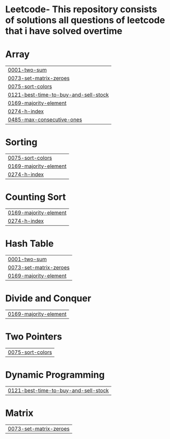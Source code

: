 # Leetcode- This repository consists of solutions all questions of leetcode that i have solved overtime


# Array
|  |
| ------- |
| [0001-two-sum](https://github.com/MAHIC-1201/My-Leetcode-Solutions/tree/master/0001-two-sum) |
| [0073-set-matrix-zeroes](https://github.com/MAHIC-1201/My-Leetcode-Solutions/tree/master/0073-set-matrix-zeroes) |
| [0075-sort-colors](https://github.com/MAHIC-1201/My-Leetcode-Solutions/tree/master/0075-sort-colors) |
| [0121-best-time-to-buy-and-sell-stock](https://github.com/MAHIC-1201/My-Leetcode-Solutions/tree/master/0121-best-time-to-buy-and-sell-stock) |
| [0169-majority-element](https://github.com/MAHIC-1201/My-Leetcode-Solutions/tree/master/0169-majority-element) |
| [0274-h-index](https://github.com/MAHIC-1201/My-Leetcode-Solutions/tree/master/0274-h-index) |
| [0485-max-consecutive-ones](https://github.com/MAHIC-1201/My-Leetcode-Solutions/tree/master/0485-max-consecutive-ones) |
# Sorting
|  |
| ------- |
| [0075-sort-colors](https://github.com/MAHIC-1201/My-Leetcode-Solutions/tree/master/0075-sort-colors) |
| [0169-majority-element](https://github.com/MAHIC-1201/My-Leetcode-Solutions/tree/master/0169-majority-element) |
| [0274-h-index](https://github.com/MAHIC-1201/My-Leetcode-Solutions/tree/master/0274-h-index) |
# Counting Sort
|  |
| ------- |
| [0169-majority-element](https://github.com/MAHIC-1201/My-Leetcode-Solutions/tree/master/0169-majority-element) |
| [0274-h-index](https://github.com/MAHIC-1201/My-Leetcode-Solutions/tree/master/0274-h-index) |
# Hash Table
|  |
| ------- |
| [0001-two-sum](https://github.com/MAHIC-1201/My-Leetcode-Solutions/tree/master/0001-two-sum) |
| [0073-set-matrix-zeroes](https://github.com/MAHIC-1201/My-Leetcode-Solutions/tree/master/0073-set-matrix-zeroes) |
| [0169-majority-element](https://github.com/MAHIC-1201/My-Leetcode-Solutions/tree/master/0169-majority-element) |
# Divide and Conquer
|  |
| ------- |
| [0169-majority-element](https://github.com/MAHIC-1201/My-Leetcode-Solutions/tree/master/0169-majority-element) |
# Two Pointers
|  |
| ------- |
| [0075-sort-colors](https://github.com/MAHIC-1201/My-Leetcode-Solutions/tree/master/0075-sort-colors) |
# Dynamic Programming
|  |
| ------- |
| [0121-best-time-to-buy-and-sell-stock](https://github.com/MAHIC-1201/My-Leetcode-Solutions/tree/master/0121-best-time-to-buy-and-sell-stock) |
# Matrix
|  |
| ------- |
| [0073-set-matrix-zeroes](https://github.com/MAHIC-1201/My-Leetcode-Solutions/tree/master/0073-set-matrix-zeroes) |